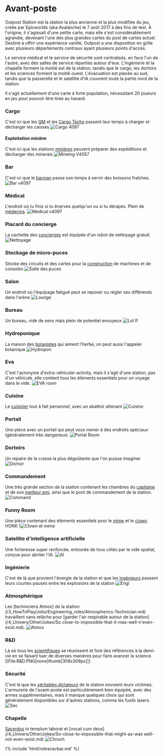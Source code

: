 # Avant-poste
Outpost Station est la station la plus ancienne et la plus modifiée du jeu, créée par Epicworlds (aka Avalanche) le 7 août 2017 à des fins de test. À l'origine, il s'agissait d'une petite carte, mais elle s'est considérablement agrandie, devenant l'une des plus grandes cartes du pool de cartes actuel. Destiné à offrir une expérience vanille, Outpost a une disposition en grille avec plusieurs départements centraux ayant plusieurs points d'accès.

Le service médical et le service de sécurité sont centralisés, en face l'un de l'autre, avec des salles de service réparties autour d'eux. L'ingénierie et la chapelle forment la moitié est de la station, tandis que le cargo, les dortoirs et les sciences forment la moitié ouest. L'évacuation est placée au sud, tandis que la passerelle et le satellite d'IA couvrent toute la partie nord de la station.

Il s'agit actuellement d'une carte à forte population, nécessitant 20 joueurs en jeu pour pouvoir être tirée au hasard.





### Cargo
C'est ici que les [QM](/3_HowToPlay/Jobs/Cargo_roles/Quartermaster.md) et les [Cargo Techs](/3_HowToPlay/Jobs/Cargo_roles/Cargo-Technician.md) passent leur temps à charger et décharger les caisses ![Cargo 4097](/img/Icon/No_image.png)

#### Exploitation minière

C'est ici que les stations [minières](/3_HowToPlay/Jobs/Cargo_roles/Shaft-Miner.md) peuvent préparer des expéditions et décharger des minerais ![Mineing V4057](/img/Icon/No_image.png)

### Bar
C'est ici que le [barman](/3_HowToPlay/Jobs/Service_roles/Bartender.md) passe son temps à servir des boissons fraîches.
![Bar v4097](/img/Icon/No_image.png)


### Médical
L'endroit où tu finis si tu énerves quelqu'un ou si tu dérapes. Plein de [médecins](/3_HowToPlay/Jobs/Medical_roles/Medical-Doctor.md). ![Médical v4097](/img/Icon/No_image.png)


### Placard du concierge
La cachette des [concierges](/3_HowToPlay/Jobs/Service_roles/Janitor.md) est équipée d'un robot de nettoyage gratuit. ![Nettoyage](/img/Icon/No_image.png)


### Stockage de micro-puces
Stocke des circuits et des cartes pour la [construction](/3_HowToPlay/Guides/Engineering_guides/Construction.md) de machines et de consoles ![Salle des puces](/img/Icon/No_image.png)

### Salon
Un endroit où l'équipage fatigué peut se reposer ou régler ses différends dans l'arène ![Lounge](/img/Icon/No_image.png)

### Bureau
Un bureau, vide de sens mais plein de potentiel ennuyeux ![Lol tf](/img/Icon/No_image.png)
### Hydroponique
La maison des [botanistes](/3_HowToPlay/Jobs/Service_roles/Botanist.md) qui aiment l'herbe, on peut aussi l'appeler botanique ![Hydropon](/img/Icon/No_image.png)

### Eva
C'est l'acronyme d'extra-véhicular-activity, mais il s'agit d'une station, pas d'un véhicule. elle contient tous les éléments essentiels pour un voyage dans le vide. ![EVA room](/img/Icon/No_image.png)
### Cuisine
Le [cuisinier](/3_HowToPlay/Jobs/Service_roles/Cook.md) tout à fait personnel, avec un abattoir attenant ![Cuisine](/img/Icon/No_image.png)
### Portail
Une pièce avec un portail qui peut vous mener à des endroits spéciaux (généralement très dangereux). ![Portal Room](/img/Icon/No_image.png)
### Dortoirs
Un repaire de la crasse la plus dégoûtante que l'on puisse imaginer ![Dortoir](/img/Icon/No_image.png)
### Commandement
Une très grande section de la station contenant les chambres du [capitaine](/3_HowToPlay/Jobs/Command_roles/Captain.md) et de son [meilleur ami](/3_HowToPlay/Jobs/Command_roles/Head-of-Personnel.md), ainsi que le pont de commandement de la station. ![Command](/img/Body/Command.png)
### Funny Room
Une pièce contenant des éléments essentiels pour le [mime](/3_HowToPlay/Jobs/Entertainment_Roles/Mime.md) et le [clown](/3_HowToPlay/Jobs/Entertainment_Roles/Clown.md). HONK !![Clown et mime](/img/Icon/No_image.png)
### Satellite d'intelligence artificielle
Une forteresse super renforcée, entourée de tous côtés par le vide spatial, conçue pour abriter l'IA. ![AI](/img/Icon/No_image.png)
### Ingénierie
C'est de là que provient l'énergie de la station et que les [ingénieurs](/3_HowToPlay/Jobs/Engineering_roles/Engineer.md) passent leurs courtes pauses entre les explosions de la station ![Engi](/img/Icon/No_image.png)
### Atmosphérique
Les [techniciens Atmos] de la station (/3_HowToPlay/Jobs/Engineering_roles/Atmospherics-Technician.md) travaillent sans relâche pour [garder l'air respirable autour de la station] (/4_Univers/Other/Jokes/So close-to-impossible-that-it-mas-well-n'even-exist.md). ![Atmos](/img/Atmos/Atmos.png)
### R&D
Là où tous les [scientifiques](/3_HowToPlay/Jobs/Science_roles/Scientist.md) se réunissent et font des références à la demi-vie en se faisant tuer de diverses manières pour faire avancer la science.[[File:R&D.PNG|none|thumb|308x308px]]]
### Sécurité
C'est là que les [véritables dictateurs](/3_HowToPlay/Jobs/Security_roles/Security-Officer.md) de la station envoient leurs victimes. L'armurerie de l'avant-poste est particulièrement bien équipée, avec des armes supplémentaires, mais il manque quelques choix qui sont généralement disponibles sur d'autres stations, comme les fusils lasers. ![Sec](/img/Stations/Sec.webp)
### Chapelle
[Sacerdos](/3_HowToPlay/Jobs/Entertainment_Roles/Chaplain.md) in templum laborat et [vocat cum deus](/4_Univers/Other/Jokes/So-close-to-impossible-that-might-as-was well-not-even-exist.md) ![Chruch](/img/Stations/Chruch.webp)



{% include 'html/rolesnavbar.md' %}
